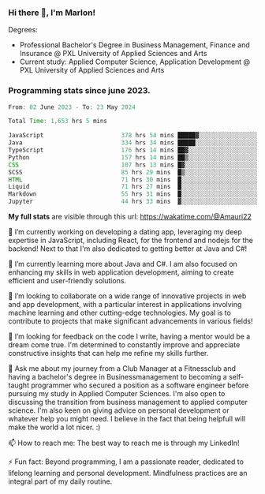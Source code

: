 
### Hi there 👋, I'm Marlon!

Degrees: 
- Professional Bachelor's Degree in Business Management, Finance and Insurance @ PXL University of Applied Sciences and Arts
- Current study: Applied Computer Science, Application Development @ PXL University of Applied Sciences and Arts

### Programming stats since june 2023.
<!--START_SECTION:waka-->

```java
From: 02 June 2023 - To: 23 May 2024

Total Time: 1,653 hrs 5 mins

JavaScript                      378 hrs 54 mins █████▓░░░░░░░░░░░░░░░░░░░   22.80 %
Java                            334 hrs 34 mins █████░░░░░░░░░░░░░░░░░░░░   20.13 %
TypeScript                      176 hrs 14 mins ██▓░░░░░░░░░░░░░░░░░░░░░░   10.61 %
Python                          157 hrs 14 mins ██▒░░░░░░░░░░░░░░░░░░░░░░   09.46 %
CSS                             107 hrs 13 mins █▓░░░░░░░░░░░░░░░░░░░░░░░   06.45 %
SCSS                            85 hrs 29 mins  █▒░░░░░░░░░░░░░░░░░░░░░░░   05.14 %
HTML                            71 hrs 30 mins  █░░░░░░░░░░░░░░░░░░░░░░░░   04.30 %
Liquid                          71 hrs 27 mins  █░░░░░░░░░░░░░░░░░░░░░░░░   04.30 %
Markdown                        55 hrs 31 mins  █░░░░░░░░░░░░░░░░░░░░░░░░   03.34 %
Jupyter                         44 hrs 33 mins  ▓░░░░░░░░░░░░░░░░░░░░░░░░   02.68 %
```

<!--END_SECTION:waka-->
**My full stats** are visible through this url: https://wakatime.com/@Amauri22



🔭 I’m currently working on developing a dating app, leveraging my deep expertise in JavaScript, including React, for the frontend and nodejs for the backend! Next to that I'm also dedicated to getting better at Java and C#!

🌱 I’m currently learning more about Java and C#. I am also focused on enhancing my skills in web application development, aiming to create efficient and user-friendly solutions.

👯 I’m looking to collaborate on a wide range of innovative projects in web and app development, with a particular interest in applications involving machine learning and other cutting-edge technologies. My goal is to contribute to projects that make significant advancements in various fields!

🤔 I’m looking for feedback on the code I write, having a mentor would be a dream come true. I'm determined to constantly improve and appreciate constructive insights that can help me refine my skills further.

💬 Ask me about my journey from a Club Manager at a Fitnessclub and having a bachelor's degree in Businessmanagement to becoming a self-taught programmer who secured a position as a software engineer before pursuing my study in Applied Computer Sciences. I'm also open to discussing the transition from business management to applied computer science. I'm also keen on giving advice on personal development or whatever help you might need. I believe in the fact that being helpfull will make the world a lot nicer. :)

📫 How to reach me: The best way to reach me is through my LinkedIn!

⚡ Fun fact: Beyond programming, I am a passionate reader, dedicated to lifelong learning and personal development. Mindfulness practices are an integral part of my daily routine.


